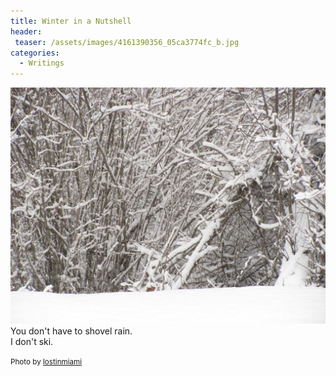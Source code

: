 ```yaml
---
title: Winter in a Nutshell
header:
 teaser: /assets/images/4161390356_05ca3774fc_b.jpg
categories:
  - Writings
---
```

<img src="/assets/images/4161390356_05ca3774fc_b.jpg">You don't have to shovel rain.  
 I don't ski.

<small>Photo by <a href="http://www.flickr.com/photos/36675979@N08/4161390356">lostinmiami</a></small>